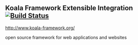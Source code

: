 
## Koala Framework Extensible Integration [![Build Status](https://travis-ci.org/koala-framework/kwf-extensible.svg?branch=master)](https://travis-ci.org/koala-framework/kwf-extensible)

http://www.koala-framework.org/

open source framework for web applications and websites
